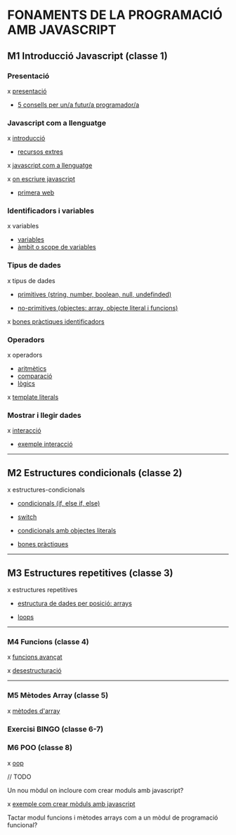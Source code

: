 # FONAMENTS DE LA PROGRAMACIÓ AMB JAVASCRIPT

## **M1 Introducció Javascript** (classe 1)

### **Presentació**

x [presentació](./presentacio/presentacio.md)

- [5 consells per un/a futur/a programador/a](./presentacio/consells.md)

### **Javascript com a llenguatge**

x [introducció](./introduccio/introduccio.md)
- [recursos extres](./introduccio/extra.md)

x [javascript com a llenguatge](./introduccio/llenguatge.md)

x [on escriure javascript](./on-escriure-javascript/on-escriure-javascript.md)
- [primera web](./on-escriure-javascript/primera-web/)

### **Identificadors i variables**

x variables
- [variables](./variables/variables.md)
- [àmbit o scope de variables](./variables/ambit-variables.md)

### **Tipus de dades**

x tipus de dades
- [primitives (string, number, boolean, null, undefinded)](./tipus-de-dades/primitives.md)

- [no-primitives (objectes: array, objecte literal i funcions)](./tipus-de-dades/no-primitives.md)

x [bones pràctiques identificadors](./identificadors/identificadors.md)

### **Operadors**
x operadors
- [aritmètics](./operadors/aritmetics.md)
- [comparació](./operadors/comparacio.md)
- [lògics](./operadors/logics.md)

x [template literals](./template-literals/template-literals.md)

### **Mostrar i llegir dades**

x [interacció](./interaccio/interaccio.md)
- [exemple interacció](./interaccio/exemple-interaccio/)

--------

## **M2 Estructures condicionals** (classe 2)

x estructures-condicionals

- [condicionals (if, else if, else)](./estructures-condicionals/condicionals.md)

- [switch](./estructures-condicionals/switch.md)

- [condicionals amb objectes literals](./estructures-condicionals/condicionals-objectes-literals.md)

- [bones pràctiques](./estructures-condicionals/condicionals-bones-practiques.md)

--------

## **M3 Estructures repetitives** (classe 3)

x estructures repetitives

- [estructura de dades per posició: arrays](./estructures-repetitives/estructura-de-dades-per-posicio-arrays.md)

- [loops](./estructures-repetitives/loops.md)

--------

### **M4 Funcions** (classe 4)

x [funcions avançat](./funcions/funcions-avan%C3%A7at.md)

x [desestructuració](./desestructuracio/desestructuracio.md)

--------

### **M5 Mètodes Array** (classe 5)

x [mètodes d'array](./metodes-arrays/metodes-arrays.md)


### **Exercisi BINGO** (classe 6-7)


### **M6 POO** (classe 8)

x [oop](./oop/oop.md)


// TODO

Un nou mòdul on incloure com crear moduls amb javascript?

x [exemple com crear mòduls amb javascript](./moduls-javascript/modul-exercisi/)

Tactar modul funcions i mètodes arrays com a un mòdul de programació funcional?

